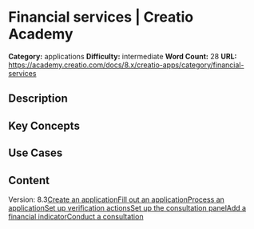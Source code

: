 # Financial services | Creatio Academy

**Category:** applications **Difficulty:** intermediate **Word Count:** 28
**URL:**
https://academy.creatio.com/docs/8.x/creatio-apps/category/financial-services

## Description

## Key Concepts

## Use Cases

## Content

Version:
8.3[Create an application](/docs/8.x/creatio-apps/products/finance-and-banking/financial-services/create-application)[Fill out an application](/docs/8.x/creatio-apps/products/finance-and-banking/financial-services/fill-out-application)[Process an application](/docs/8.x/creatio-apps/products/finance-and-banking/financial-services/process-application)[Set up verification actions](/docs/8.x/creatio-apps/products/finance-and-banking/financial-services/set-up-verification-actions)[Set up the consultation panel](/docs/8.x/creatio-apps/products/finance-and-banking/financial-services/set-up-consultation-panel)[Add a financial indicator](/docs/8.x/creatio-apps/products/finance-and-banking/financial-services/add-financial-indicator)[Conduct a consultation](/docs/8.x/creatio-apps/products/finance-and-banking/financial-services/conduct-consultation)
